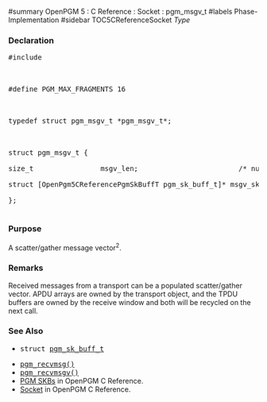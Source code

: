 ﻿#summary OpenPGM 5 : C Reference : Socket : pgm\_msgv\_t
#labels Phase-Implementation
#sidebar TOC5CReferenceSocket
_Type_
### Declaration ###
<pre>
#include <pgm/pgm.h><br>
<br>
#define PGM_MAX_FRAGMENTS 16<br>
<br>
typedef struct pgm_msgv_t *pgm_msgv_t*;<br>
<br>
struct pgm_msgv_t {<br>
size_t                msgv_len;                        /* number of elements in msgv_skb */<br>
struct [OpenPgm5CReferencePgmSkBuffT pgm_sk_buff_t]* msgv_skb[PGM_MAX_FRAGMENTS];     /* PGM socket buffer array */<br>
};<br>
</pre>

### Purpose ###
A scatter/gather message vector<sup>2</sup>.

### Remarks ###
Received messages from a transport can be a populated scatter/gather vector. APDU arrays are owned by the transport object, and the TPDU buffers are owned by the receive window and both will be recycled on the next call.

### See Also ###
  * <tt>struct <a href='OpenPgm5CReferencePgmSkBuffT.md'>pgm_sk_buff_t</a></tt><br>
<ul><li><tt><a href='OpenPgm5CReferencePgmRecv.md'>pgm_recvmsg()</a></tt><br>
</li><li><tt><a href='OpenPgm5CReferencePgmRecvMsgv.md'>pgm_recvmsgv()</a></tt><br>
</li><li><a href='OpenPgm5CReferencePgmSkbs.md'>PGM SKBs</a> in OpenPGM C Reference.<br>
</li><li><a href='OpenPgm5CReferenceSocket.md'>Socket</a> in OpenPGM C Reference.